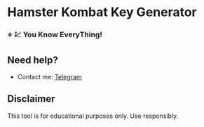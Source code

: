 # Hamster Kombat Key Generator

### ⭐ 💹 You Know EveryThing!

## Need help? 
- Contact me: [Telegram](https://t.me/MamarezaAlipour)

## Disclaimer

This tool is for educational purposes only. Use responsibly.
